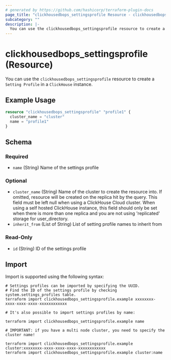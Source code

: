 ```yaml
---
# generated by https://github.com/hashicorp/terraform-plugin-docs
page_title: "clickhousedbops_settingsprofile Resource - clickhousedbops"
subcategory: ""
description: |-
  You can use the clickhousedbops_settingsprofile resource to create a Setting Profile in a ClickHouse instance.
---
```


# clickhousedbops_settingsprofile (Resource)

You can use the `clickhousedbops_settingsprofile` resource to create a `Setting Profile` in a `ClickHouse` instance.

## Example Usage

```terraform
resource "clickhousedbops_settingsprofile" "profile1" {
  cluster_name = "cluster"
  name = "profile1"
}
```

<!-- schema generated by tfplugindocs -->
## Schema

### Required

- `name` (String) Name of the settings profile

### Optional

- `cluster_name` (String) Name of the cluster to create the resource into. If omitted, resource will be created on the replica hit by the query.
This field must be left null when using a ClickHouse Cloud cluster.
When using a self hosted ClickHouse instance, this field should only be set when there is more than one replica and you are not using 'replicated' storage for user_directory.
- `inherit_from` (List of String) List of setting profile names to inherit from

### Read-Only

- `id` (String) ID of the settings profile

## Import

Import is supported using the following syntax:

```shell
# Settings profiles can be imported by specifying the UUID.
# Find the ID of the settings profile by checking system.settings_profiles table.
terraform import clickhousedbops_settingsprofile.example xxxxxxxx-xxxx-xxxx-xxxx-xxxxxxxxxxxx

# It's also possible to import settings profiles by name:

terraform import clickhousedbops_settingsprofile.example name

# IMPORTANT: if you have a multi node cluster, you need to specify the cluster name!

terraform import clickhousedbops_settingsprofile.example cluster:xxxxxxxx-xxxx-xxxx-xxxx-xxxxxxxxxxxx
terraform import clickhousedbops_settingsprofile.example cluster:name
```

